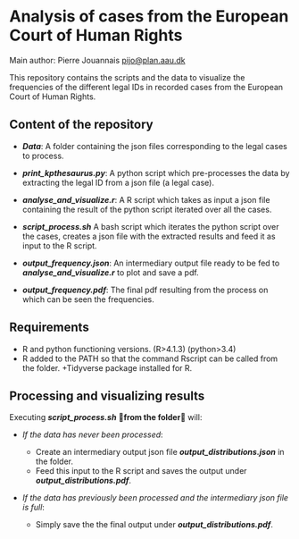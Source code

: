 # Analysis of cases from the European Court of Human Rights

Main author: Pierre Jouannais
pijo@plan.aau.dk

This repository contains the scripts and the data to visualize the frequencies of the different legal IDs in recorded cases from the European Court of Human Rights.




## Content of the repository


+ **_Data_**: A folder containing the json files corresponding to the legal cases to process.

+ **_print_kpthesaurus.py_**: A python script which pre-processes the data by extracting the legal ID from a json file (a legal case).
 
+ **_analyse_and_visualize.r_**: A R script which takes as input a json file containing the result of the python script iterated over all the cases. 


+ **_script_process.sh_** A bash script which iterates the python script over the cases, creates a json file with the extracted results and feed it as input to the R script.

+ **_output_frequency.json_**: An intermediary output file ready to be fed to **_analyse_and_visualize.r_** to plot and save a pdf.

+ **_output_frequency.pdf_**: The final pdf resulting from the process on which can be seen the frequencies.

## Requirements
+ R and python functioning versions. (R>4.1.3) (python>3.4)
+ R added to the PATH so that the command Rscript can be called from the folder.
+Tidyverse package installed for R.


## Processing and visualizing results

Executing **_script_process.sh_** &#128680;**from the folder**&#128680; will:

+ *If the data has never been processed*:
  - Create an intermediary output json file  **_output_distributions.json_** in the folder. 
  - Feed this input to the R script and saves the output under **_output_distributions.pdf_**.

+ *If the data has previously been processed and the intermediary json file is full*: 
  - Simply save the the final output under **_output_distributions.pdf_**.
